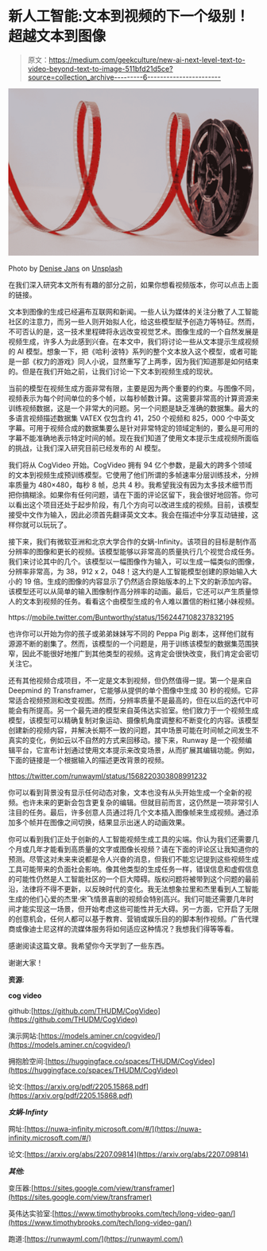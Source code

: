 # 新人工智能:文本到视频的下一个级别！超越文本到图像

> 原文：<https://medium.com/geekculture/new-ai-next-level-text-to-video-beyond-text-to-image-511bfd21d5ce?source=collection_archive---------6----------------------->

![](img/5f7bfac5db02c0ee7cddeed137bcc143.png)

Photo by [Denise Jans](https://unsplash.com/@dmjdenise?utm_source=medium&utm_medium=referral) on [Unsplash](https://unsplash.com?utm_source=medium&utm_medium=referral)

在我们深入研究本文所有有趣的部分之前，如果你想看视频版本，你可以点击上面的链接。

文本到图像的生成已经遍布互联网和新闻。一些人认为媒体的关注分散了人工智能社区的注意力，而另一些人则开始拟人化，给这些模型赋予创造力等特征。然而，不可否认的是，这一技术里程碑将永远改变视觉艺术。图像生成的一个自然发展是视频生成，许多人为此感到兴奋。在本文中，我们将讨论一些从文本提示生成视频的 AI 模型。想象一下，把《哈利·波特》系列的整个文本放入这个模型，或者可能是一部《权力的游戏》同人小说，显然重写了上两季，因为我们知道那是如何结束的。但是在我们开始之前，让我们讨论一下文本到视频生成的现状。

当前的模型在视频生成方面非常有限，主要是因为两个重要的约束。与图像不同，视频表示为每个时间单位的多个帧，以每秒帧数计算。这需要非常高的计算资源来训练视频数据，这是一个非常大的问题。另一个问题是缺乏准确的数据集。最大的多语言视频描述数据集 VATEX 仅包含约 41，250 个视频和 825，000 个中英文字幕。可用于视频合成的数据集要么是针对非常特定的领域定制的，要么是可用的字幕不能准确地表示特定时间的帧。现在我们知道了使用文本提示生成视频所面临的挑战，让我们深入研究目前已经发布的 AI 模型。

我们将从 CogVideo 开始。CogVideo 拥有 94 亿个参数，是最大的跨多个领域的文本到视频生成预训练模型。它使用了他们所谓的多帧速率分层训练技术，分辨率质量为 480×480，每秒 8 帧，总共 4 秒。我希望我没有因为太多技术细节而把你搞糊涂。如果你有任何问题，请在下面的评论区留下，我会很好地回答。你可以看出这个项目还处于起步阶段，有几个方向可以改进生成的视频。目前，该模型接受中文作为输入，因此必须首先翻译英文文本。我会在描述中分享互动链接，这样你就可以玩玩了。

接下来，我们有微软亚洲和北京大学合作的女娲-Infinity。该项目的目标是制作高分辨率的图像和更长的视频。该模型能够以非常高的质量执行几个视觉合成任务。我们来讨论其中的几个。该模型以一幅图像作为输入，可以生成一幅类似的图像，分辨率非常高，为 38，912 x 2，048！这大约是人工智能模型创建的原始输入大小的 19 倍。生成的图像的内容显示了仍然适合原始版本的上下文的新添加内容。该模型还可以从简单的输入图像制作高分辨率的动画。最后，它还可以产生质量惊人的文本到视频的任务。看看这个由模型生成的令人难以置信的粉红猪小妹视频。

https://[mobile.twitter.com/Buntworthy/status/1562447108237832195](https://www.google.com/url?q=http://mobile.twitter.com/Buntworthy/status/1562447108237832195&sa=D&source=docs&ust=1663624680819301&usg=AOvVaw1WC2k1xZRACW2dKBz6sRpT)

也许你可以开始为你的孩子或弟弟妹妹写不同的 Peppa Pig 剧本，这样他们就有源源不断的剧集了。然而，该模型的一个问题是，用于训练该模型的数据集范围狭窄，因此不能很好地推广到其他类型的视频。这肯定会很快改变，我们肯定会密切关注它。

还有其他视频合成项目，不一定是文本到视频，但仍然值得一提。第一个是来自 Deepmind 的 Transframer，它能够从提供的单个图像中生成 30 秒的视频。它非常适合视频预测和改变视图。然而，分辨率质量不是最高的，但在以后的迭代中可能会有所提高。另一个最先进的模型来自英伟达实验室。他们致力于一个视频生成模型，该模型可以精确复制对象运动、摄像机角度调整和不断变化的内容。该模型创建新的视频内容，并解决长期不一致的问题，其中场景可能在时间帧之间发生不真实的变化，例如云以不自然的方式来回移动。接下来，Runway 是一个视频编辑平台，它宣布计划通过使用文本提示来改变场景，从而扩展其编辑功能。例如，下面的链接是一个根据输入的描述更改背景的视频。

https://twitter.com/runwayml/status/1568220303808991232

你可以看到背景没有显示任何动态对象，文本也没有从头开始生成一个全新的视频。也许未来的更新会包含更复杂的编辑。但就目前而言，这仍然是一项非常引人注目的任务。最后，许多创意人员通过将几个文本插入图像帧来生成视频。通过添加多个帧并在图像之间切换，结果显示出迷人的动画效果。

你可以看到我们正处于创新的人工智能视频生成工具的尖端。你认为我们还需要几个月或几年才能看到高质量的文字或图像长视频？请在下面的评论区让我知道你的预测。尽管这对未来来说都是令人兴奋的消息，但我们不能忘记提到这些视频生成工具可能带来的负面社会影响。像其他类型的生成任务一样，错误信息和虚假信息的可能性仍然是人工智能社区的一个巨大障碍。版权问题将被带到这个问题的最前沿，法律将不得不更新，以反映时代的变化。我无法想象拉里和杰里看到人工智能生成的他们心爱的杰里·宋飞情景喜剧的视频会特别高兴。我们可能还需要几年时间才能实现这一场景，但开始考虑这些可能性并无大碍。另一方面，它开启了无限的创意机会，任何人都可以基于教育、营销或娱乐目的的脚本制作视频。广告代理商或像迪士尼这样的流媒体服务将如何适应这种情况？我想我们得等等看。

感谢阅读这篇文章。我希望你今天学到了一些东西。

谢谢大家！

**资源**:

**cog video**

github:[https://github.com/THUDM/CogVideo](https://github.com/THUDM/CogVideo)

演示网站:[https://models.aminer.cn/cogvideo/](https://models.aminer.cn/cogvideo/)

拥抱脸空间:[https://huggingface.co/spaces/THUDM/CogVideo](https://huggingface.co/spaces/THUDM/CogVideo)

论文:[https://arxiv.org/pdf/2205.15868.pdf](https://arxiv.org/pdf/2205.15868.pdf)

***女娲-Infinty***

网址:[https://nuwa-infinity.microsoft.com/#/](https://nuwa-infinity.microsoft.com/#/)

论文:[https://arxiv.org/abs/2207.09814](https://arxiv.org/abs/2207.09814)

***其他:***

变压器:[https://sites.google.com/view/transframer](https://sites.google.com/view/transframer)

英伟达实验室:[https://www.timothybrooks.com/tech/long-video-gan/](https://www.timothybrooks.com/tech/long-video-gan/)

跑道:[https://runwayml.com/](https://runwayml.com/)